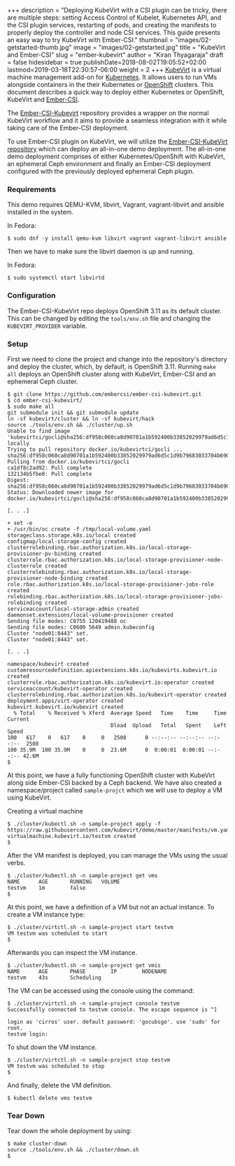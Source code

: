 +++
description = "Deploying KubeVirt with a CSI plugin can be tricky, there are multiple steps: setting Access Control of Kubelet, Kubernetes API, and the CSI plugin services, restarting of pods, and creating the manifests to properly deploy the controller and node CSI services.  This guide presents an easy way to try KubeVirt with Ember-CSI."
thumbnail = "images/02-getstarted-thumb.jpg"
image = "images/02-getstarted.jpg"
title = "KubeVirt and Ember-CSI"
slug = "ember-kubevirt"
author = "Kiran Thyagaraja"
draft = false
hidesidebar = true
publishDate=2018-08-02T19:05:52+02:00
lastmod=2019-03-18T22:30:57-06:00
weight = 2
+++
[KubeVirt](https://kubevirt.io) is a virtual machine management add-on for [Kubernetes](https://kubernetes.io). It allows users to run VMs alongside containers in the their Kubernetes or [OpenShift](https://www.openshift.com) clusters. This document describes a quick way to deploy either Kubernetes or OpenShift, KubeVirt and [Ember-CSI](https://ember-csi.io).

The [Ember-CSI-Kubevirt](https://github.com/embercsi/ember-csi-kubevirt.git) repository provides a wrapper on the normal KubeVirt workflow and it aims to provide a seamless integration with it while taking care of the Ember-CSI deployment.

To use Ember-CSI plugin on KubeVirt, we will utilize the [Ember-CSI-KubeVirt repository](https://github.com/embercsi/ember-csi-kubevirt.git) which can deploy an all-in-one demo deployment. The all-in-one demo deployment comprises of either Kubernetes/OpenShift with KubeVirt, an ephemeral Ceph environment and finally an Ember-CSI deployment configured with the previously deployed ephemeral Ceph plugin.

### Requirements

This demo requires QEMU-KVM, libvirt, Vagrant, vagrant-libvirt and ansible installed in the system.

In Fedora:

```shell
$ sudo dnf -y install qemu-kvm libvirt vagrant vagrant-libvirt ansible
```

Then we have to make sure the libvirt daemon is up and running.

In Fedora:

```shell
$ sudo systemctl start libvirtd
```

### Configuration
The Ember-CSI-KubeVirt repo deploys OpenShift 3.11 as its default cluster. This can be changed by editing the `tools/env.sh` file and changing the `KUBEVIRT_PROVIDER` variable.

### Setup

First we need to clone the project and change into the repository's directory and deploy the cluster, which, by default, is OpenShift 3.11. Running `make all` deploys an OpenShift cluster along with KubeVirt, Ember-CSI and an ephemeral Ceph cluster.

```shell
$ git clone https://github.com/embercsi/ember-csi-kubevirt.git
$ cd ember-csi-kubevirt/
$ sudo make all
git submodule init && git submodule update
ln -sf kubevirt/cluster && ln -sf kubevirt/hack
source ./tools/env.sh && ./cluster/up.sh
Unable to find image 'kubevirtci/gocli@sha256:df958c060ca8d90701a1b592400b33852029979ad6d5c1d9b79683033704b690' locally
Trying to pull repository docker.io/kubevirtci/gocli ... 
sha256:df958c060ca8d90701a1b592400b33852029979ad6d5c1d9b79683033704b690: Pulling from docker.io/kubevirtci/gocli
ca1df8c2ad92: Pull complete 
132134b5fbe0: Pull complete 
Digest: sha256:df958c060ca8d90701a1b592400b33852029979ad6d5c1d9b79683033704b690
Status: Downloaded newer image for docker.io/kubevirtci/gocli@sha256:df958c060ca8d90701a1b592400b33852029979ad6d5c1d9b79683033704b690

[. . .]

+ set -e
+ /usr/bin/oc create -f /tmp/local-volume.yaml
storageclass.storage.k8s.io/local created
configmap/local-storage-config created
clusterrolebinding.rbac.authorization.k8s.io/local-storage-provisioner-pv-binding created
clusterrole.rbac.authorization.k8s.io/local-storage-provisioner-node-clusterrole created
clusterrolebinding.rbac.authorization.k8s.io/local-storage-provisioner-node-binding created
role.rbac.authorization.k8s.io/local-storage-provisioner-jobs-role created
rolebinding.rbac.authorization.k8s.io/local-storage-provisioner-jobs-rolebinding created
serviceaccount/local-storage-admin created
daemonset.extensions/local-volume-provisioner created
Sending file modes: C0755 120419488 oc
Sending file modes: C0600 5649 admin.kubeconfig
Cluster "node01:8443" set.
Cluster "node01:8443" set.

[. . .]

namespace/kubevirt created
customresourcedefinition.apiextensions.k8s.io/kubevirts.kubevirt.io created
clusterrole.rbac.authorization.k8s.io/kubevirt.io:operator created
serviceaccount/kubevirt-operator created
clusterrolebinding.rbac.authorization.k8s.io/kubevirt-operator created
deployment.apps/virt-operator created
kubevirt.kubevirt.io/kubevirt created
  % Total    % Received % Xferd  Average Speed   Time    Time     Time  Current
                                 Dload  Upload   Total   Spent    Left  Speed
100   617    0   617    0     0   2508      0 --:--:-- --:--:-- --:--:--  2508
100 35.9M  100 35.9M    0     0  23.6M      0  0:00:01  0:00:01 --:--:-- 42.6M
$
```

At this point, we have a fully functioning OpenShift cluster with KubeVirt along side Ember-CSI backed by a Ceph backend. We have also created a namespace/project called `sample-projct` which we will use to deploy a VM using KubeVirt.

Creating a virtual machine
```shell
$ ./cluster/kubectl.sh -n sample-project apply -f https://raw.githubusercontent.com/kubevirt/demo/master/manifests/vm.yaml
virtualmachine.kubevirt.io/testvm created
$
```

After the VM manifest is deployed, you can manage the VMs using the usual verbs.
```shell
$ ./cluster/kubectl.sh -n sample-project get vms
NAME      AGE       RUNNING   VOLUME
testvm    1m        false     
$
```

At this point, we have a definition of a VM but not an actual instance. To create a VM instance type:
```shell
$ ./cluster/virtctl.sh -n sample-project start testvm
VM testvm was scheduled to start
$
```

Afterwards you can inspect the VM instance.
```shell
$ ./cluster/kubectl.sh -n sample-project get vmis
NAME      AGE       PHASE        IP        NODENAME
testvm    43s       Scheduling             
```

The VM can be accessed using the console using the command:
```shell
$ ./cluster/virtctl.sh -n sample-project console testvm
Successfully connected to testvm console. The escape sequence is ^]

login as 'cirros' user. default password: 'gocubsgo'. use 'sudo' for root.
testvm login: 
```

To shut down the VM instance. 
```shell
$ ./cluster/virtctl.sh -n sample-project stop testvm
VM testvm was scheduled to stop
$
```

And finally, delete the VM definition.
```shell
$ kubectl delete vms testvm
```

### Tear Down
Tear down the whole deployment by using:

```shell
$ make cluster-down
source ./tools/env.sh && ./cluster/down.sh
$
```

